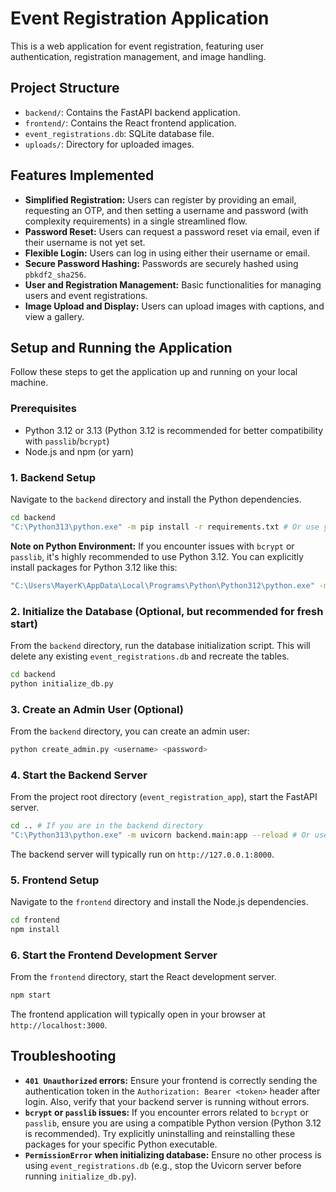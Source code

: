 # Event Registration Application
This is a web application for event registration, featuring user authentication, registration management, and image handling.

## Project Structure
- `backend/`: Contains the FastAPI backend application.
- `frontend/`: Contains the React frontend application.
- `event_registrations.db`: SQLite database file.
- `uploads/`: Directory for uploaded images.

## Features Implemented
- **Simplified Registration:** Users can register by providing an email, requesting an OTP, and then setting a username and password (with complexity requirements) in a single streamlined flow.
- **Password Reset:** Users can request a password reset via email, even if their username is not yet set.
- **Flexible Login:** Users can log in using either their username or email.
- **Secure Password Hashing:** Passwords are securely hashed using `pbkdf2_sha256`.
- **User and Registration Management:** Basic functionalities for managing users and event registrations.
- **Image Upload and Display:** Users can upload images with captions, and view a gallery.

## Setup and Running the Application
Follow these steps to get the application up and running on your local machine.

### Prerequisites
- Python 3.12 or 3.13 (Python 3.12 is recommended for better compatibility with `passlib`/`bcrypt`)
- Node.js and npm (or yarn)

### 1. Backend Setup
Navigate to the `backend` directory and install the Python dependencies.

```bash
cd backend
"C:\Python313\python.exe" -m pip install -r requirements.txt # Or use your Python 3.12 executable
```

**Note on Python Environment:** If you encounter issues with `bcrypt` or `passlib`, it's highly recommended to use Python 3.12. You can explicitly install packages for Python 3.12 like this:

```bash
"C:\Users\MayerK\AppData\Local\Programs\Python\Python312\python.exe" -m pip install -r requirements.txt
```

### 2. Initialize the Database (Optional, but recommended for fresh start)
From the `backend` directory, run the database initialization script. This will delete any existing `event_registrations.db` and recreate the tables.

```bash
cd backend
python initialize_db.py
```

### 3. Create an Admin User (Optional)
From the `backend` directory, you can create an admin user:

```bash
python create_admin.py <username> <password>
```

### 4. Start the Backend Server
From the project root directory (`event_registration_app`), start the FastAPI server.

```bash
cd .. # If you are in the backend directory
"C:\Python313\python.exe" -m uvicorn backend.main:app --reload # Or use your Python 3.12 executable
```

The backend server will typically run on `http://127.0.0.1:8000`.

### 5. Frontend Setup
Navigate to the `frontend` directory and install the Node.js dependencies.

```bash
cd frontend
npm install
```

### 6. Start the Frontend Development Server
From the `frontend` directory, start the React development server.

```bash
npm start
```

The frontend application will typically open in your browser at `http://localhost:3000`.

## Troubleshooting
- **`401 Unauthorized` errors:** Ensure your frontend is correctly sending the authentication token in the `Authorization: Bearer <token>` header after login. Also, verify that your backend server is running without errors.
- **`bcrypt` or `passlib` issues:** If you encounter errors related to `bcrypt` or `passlib`, ensure you are using a compatible Python version (Python 3.12 is recommended). Try explicitly uninstalling and reinstalling these packages for your specific Python executable.
- **`PermissionError` when initializing database:** Ensure no other process is using `event_registrations.db` (e.g., stop the Uvicorn server before running `initialize_db.py`).
